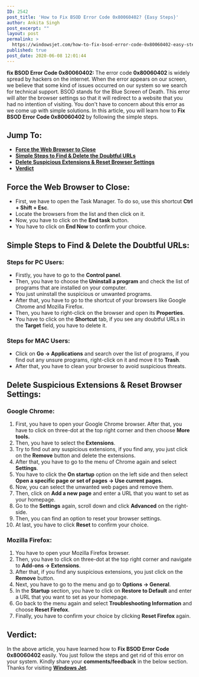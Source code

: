 ```yaml
---
ID: 2542
post_title: 'How to Fix BSOD Error Code 0x80060402? {Easy Steps}'
author: Ankita Singh
post_excerpt: ""
layout: post
permalink: >
  https://windowsjet.com/how-to-fix-bsod-error-code-0x80060402-easy-steps-2542/
published: true
post_date: 2020-06-08 12:01:44
---
```

<strong><span class="dropcap dropcap1">f</span></strong><strong>ix BSOD Error Code 0x80060402: </strong>The error code <strong>0x80060402 </strong>is widely spread by hackers on the internet. When the error appears on our screen, we believe that some kind of issues occurred on our system so we search for technical support. BSOD stands for the Blue Screen of Death. This error will alter the browser settings so that it will redirect to a website that you had no intention of visiting. You don't have to concern about this error as we come up with simple solutions. In this article, you will learn how to <strong>Fix BSOD Error Code 0x80060402 </strong>by following the simple steps.
<h2>Jump To:</h2>
<ul>
 	<li><strong><a href="#1">Force the Web Browser to Close</a></strong></li>
 	<li><strong><a href="#2">Simple Steps to Find &amp; Delete the Doubtful URLs</a></strong></li>
 	<li><strong><a href="#3">Delete Suspicious Extensions &amp; Reset Browser Settings</a></strong></li>
 	<li><strong><a href="#4">Verdict</a></strong></li>
</ul>
<h2 id="1">Force the Web Browser to Close:</h2>
<ul>
 	<li>First, we have to open the Task Manager. To do so, use this shortcut <strong>Ctrl + Shift + Esc</strong>.</li>
 	<li>Locate the browsers from the list and then click on it.</li>
 	<li>Now, you have to click on the <strong>End task</strong> button.</li>
 	<li>You have to click on <strong>End Now</strong> to confirm your choice.</li>
</ul>
<h2 id="2">Simple Steps to Find &amp; Delete the Doubtful URLs:</h2>
<h3>Steps for PC Users:</h3>
<ul>
 	<li>Firstly, you have to go to the <strong>Control panel</strong>.</li>
 	<li>Then, you have to choose the<strong> Uninstall a program</strong> and check the list of programs that are installed on your computer.</li>
 	<li>You just uninstall the suspicious or unwanted programs.</li>
 	<li>After that, you have to go to the shortcut of your browsers like Google Chrome and Mozilla Firefox.</li>
 	<li>Then, you have to right-click on the browser and open its <strong>Properties</strong>.</li>
 	<li>You have to click on the <strong>Shortcut</strong> tab, if you see any doubtful URLs in the <strong>Target</strong> field, you have to delete it.</li>
</ul>
<h3>Steps for MAC Users:</h3>
<ul>
 	<li>Click on <strong>Go -&gt; Applications</strong> and search over the list of programs, if you find out any unsure programs, right-click on it and move it to <strong>Trash</strong>.</li>
 	<li>After that, you have to clean your browser to avoid suspicious threats.</li>
</ul>
<h2 id="3">Delete Suspicious Extensions &amp; Reset Browser Settings:</h2>
<h3>Google Chrome:</h3>
<ol>
 	<li>First, you have to open your Google Chrome browser. After that, you have to click on three-dot at the top right corner and then choose <strong>More tools. </strong></li>
 	<li>Then, you have to select the<strong> Extensions</strong>.</li>
 	<li>Try to find out any suspicious extensions, if you find any, you just click on the <strong>Remove</strong> button and delete the extensions.</li>
 	<li>After that, you have to go to the menu of Chrome again and select <strong>Settings</strong>.</li>
 	<li>You have to click the <strong>On startup</strong> option on the left side and then select <strong>Open a specific page or set of pages -&gt; Use current pages. </strong></li>
 	<li>Now, you can select the unwanted web pages and remove them.</li>
 	<li>Then, click on <strong>Add a new page</strong> and enter a URL that you want to set as your homepage.</li>
 	<li>Go to the <strong>Settings</strong> again, scroll down and click <strong>Advanced</strong> on the right-side.</li>
 	<li>Then, you can find an option to reset your browser settings.</li>
 	<li>At last, you have to click <strong>Reset</strong> to confirm your choice.</li>
</ol>
<h3>Mozilla Firefox:</h3>
<ol>
 	<li>You have to open your Mozilla Firefox browser.</li>
 	<li>Then, you have to click on three-dot at the top right corner and navigate to <strong>Add-ons -&gt; Extensions</strong>.</li>
 	<li>After that, if you find any suspicious extensions, you just click on the <strong>Remove</strong> button.</li>
 	<li>Next, you have to go to the menu and go to <strong>Options -&gt; General</strong>.</li>
 	<li>In the <strong>Startup</strong> section, you have to click on <strong>Restore to Default</strong> and enter a URL that you want to set as your homepage.</li>
 	<li>Go back to the menu again and select <strong>Troubleshooting Information</strong> and choose <strong>Reset Firefox</strong>.</li>
 	<li>Finally, you have to confirm your choice by clicking <strong>Reset Firefox </strong>again.</li>
</ol>
<h2 id="4">Verdict:</h2>
In the above article, you have learned how to <strong>Fix BSOD Error Code 0x80060402 </strong>easily. You just follow the steps and get rid of this error on your system. Kindly share your <strong>comments/feedback</strong> in the below section. Thanks for visiting <a href="https://windowsjet.com/"><strong>Windows Jet</strong></a>.